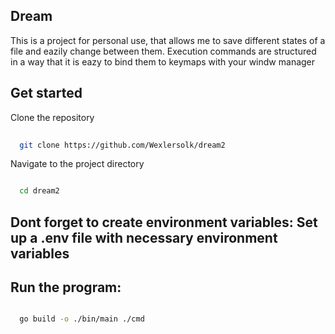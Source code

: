 
## Dream

This is a project for personal use, that allows me to save different states of a file and eazily change between them. Execution commands are structured in a way that it is eazy to bind them to keymaps with your windw manager


## Get started

Clone the repository
```bash
  
  git clone https://github.com/Wexlersolk/dream2
```
Navigate to the project directory 
```bash

  cd dream2
```

## Dont forget to create environment variables: Set up a .env file with necessary environment variables

## Run the program:
```bash

  go build -o ./bin/main ./cmd
  
```


